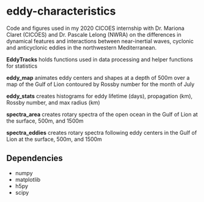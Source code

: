 # eddy-characteristics

Code and figures used in my 2020 CICOES internship with Dr. Mariona Claret (CICOES) and Dr. Pascale Lelong (NWRA) on the differences in dynamical features and interactions between near-inertial waves, cyclonic and anticyclonic eddies in the northwestern Mediterranean.

**EddyTracks** holds functions used in data processing and helper functions for statistics

**eddy_map** animates eddy centers and shapes at a depth of 500m over a map of the Gulf of Lion contoured by Rossby number for the month of July

**eddy_stats** creates histograms for eddy lifetime (days), propagation (km), Rossby number, and max radius (km)

**spectra_area** creates rotary spectra of the open ocean in the Gulf of Lion at the surface, 500m, and 1500m

**spectra_eddies** creates rotary spectra following eddy centers in the Gulf of Lion at the surface, 500m, and 1500m

## Dependencies
* numpy
* matplotlib
* h5py
* scipy
